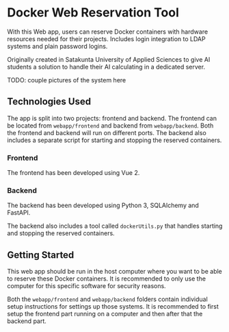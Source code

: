 # Docker Web Reservation Tool

With this Web app, users can reserve Docker containers with hardware resources needed for their projects. Includes login integration to LDAP systems and plain password logins.

Originally created in Satakunta University of Applied Sciences to give AI students a solution to handle their AI calculating in a dedicated server.

TODO: couple pictures of the system here

## Technologies Used

The app is split into two projects: frontend and backend. The frontend can be located from `webapp/frontend` and backend from `webapp/backend`. Both the frontend and backend will run on different ports. The backend also includes a separate script for starting and stopping the reserved containers.

### Frontend

The frontend has been developed using Vue 2.

### Backend

The backend has been developed using Python 3, SQLAlchemy and FastAPI.

The backend also includes a tool called `dockerUtils.py` that handles starting and stopping the reserved containers.

## Getting Started

This web app should be run in the host computer where you want to be able to reserve these Docker containers. It is recommended to only use the computer for this specific software for security reasons.

Both the `webapp/frontend` and `webapp/backend` folders contain individual setup instructions for settings up those systems. It is recommended to first setup the frontend part running on a computer and then after that the backend part.